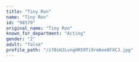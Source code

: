 ```yaml
---
title: "Tiny Ron"
name: "Tiny Ron"
id: "98579"
original_name: "Tiny Ron"
known_for_department: "Acting"
gender: "2"
adult: "false"
profile_path: "/z70iHJLvnqHRS9Ti9rm6ee8FXCJ.jpg"
---
```

